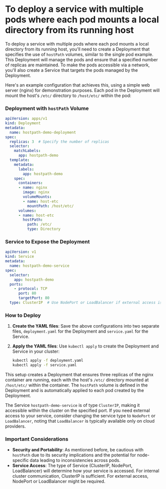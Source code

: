 # To deploy a service with multiple pods where each pod mounts a local directory from its running host

To deploy a service with multiple pods where each pod mounts a local directory from its running host, you'll need to create a Deployment that specifies the use of `hostPath` volumes, similar to the single pod example. This Deployment will manage the pods and ensure that a specified number of replicas are maintained. To make the pods accessible via a network, you'll also create a Service that targets the pods managed by the Deployment.

Here's an example configuration that achieves this, using a simple web server (nginx) for demonstration purposes. Each pod in the Deployment will mount the host's `/etc/` directory to `/host/etc/` within the pod:

### Deployment with `hostPath` Volume

```yaml
apiVersion: apps/v1
kind: Deployment
metadata:
  name: hostpath-demo-deployment
spec:
  replicas: 3  # Specify the number of replicas
  selector:
    matchLabels:
      app: hostpath-demo
  template:
    metadata:
      labels:
        app: hostpath-demo
    spec:
      containers:
      - name: nginx
        image: nginx
        volumeMounts:
        - name: host-etc
          mountPath: /host/etc/
      volumes:
      - name: host-etc
        hostPath:
          path: /etc/
          type: Directory
```

### Service to Expose the Deployment

```yaml
apiVersion: v1
kind: Service
metadata:
  name: hostpath-demo-service
spec:
  selector:
    app: hostpath-demo
  ports:
    - protocol: TCP
      port: 80
      targetPort: 80
  type: ClusterIP  # Use NodePort or LoadBalancer if external access is needed
```

### How to Deploy

1. **Create the YAML files**: Save the above configurations into two separate files, `deployment.yaml` for the Deployment and `service.yaml` for the Service.

2. **Apply the YAML files**: Use `kubectl apply` to create the Deployment and Service in your cluster:

    ```sh
    kubectl apply -f deployment.yaml
    kubectl apply -f service.yaml
    ```

This setup creates a Deployment that ensures three replicas of the nginx container are running, each with the host's `/etc/` directory mounted at `/host/etc/` within the container. The `hostPath` volume is defined in the Deployment and is automatically applied to each pod created by the Deployment.

The Service `hostpath-demo-service` is of type `ClusterIP`, making it accessible within the cluster on the specified port. If you need external access to your service, consider changing the service type to `NodePort` or `LoadBalancer`, noting that `LoadBalancer` is typically available only on cloud providers.

### Important Considerations

- **Security and Portability**: As mentioned before, be cautious with `hostPath` due to its security implications and the potential for node-specific data leading to inconsistencies across pods.
- **Service Access**: The type of Service (ClusterIP, NodePort, LoadBalancer) will determine how your service is accessed. For internal cluster communication, ClusterIP is sufficient. For external access, NodePort or LoadBalancer might be required.